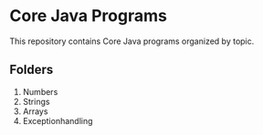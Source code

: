 # Core Java Programs

This repository contains Core Java programs organized by topic.

## Folders

1. Numbers
2. Strings
3. Arrays
4. Exceptionhandling




